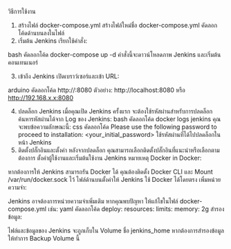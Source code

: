 วิธีการใช้งาน
1. สร้างไฟล์ docker-compose.yml
สร้างไฟล์ใหม่ชื่อ docker-compose.yml
คัดลอกโค้ดด้านบนลงในไฟล์
2. เริ่มต้น Jenkins
เรียกใช้คำสั่ง:

bash
คัดลอกโค้ด
docker-compose up -d
คำสั่งนี้จะดาวน์โหลดภาพ Jenkins และเริ่มต้นคอนเทนเนอร์

3. เข้าถึง Jenkins
เปิดเบราว์เซอร์และเข้า URL:

arduino
คัดลอกโค้ด
http://<IP-ADDRESS>:8080
ตัวอย่าง: http://localhost:8080 หรือ http://192.168.x.x:8080

4. ปลดล็อก Jenkins
เมื่อคุณเปิด Jenkins ครั้งแรก จะต้องใช้รหัสผ่านสำหรับการปลดล็อก
ค้นหารหัสผ่านได้จาก Log ของ Jenkins:
bash
คัดลอกโค้ด
docker logs jenkins
คุณจะพบข้อความลักษณะนี้:
css
คัดลอกโค้ด
Please use the following password to proceed to installation:
<your_initial_password>
ใช้รหัสผ่านที่ได้ไปปลดล็อกในหน้า Jenkins
5. ติดตั้งปลั๊กอินและตั้งค่า
หลังจากปลดล็อก คุณสามารถเลือกติดตั้งปลั๊กอินที่แนะนำหรือเลือกตามต้องการ
ตั้งค่าผู้ใช้งานและเริ่มต้นใช้งาน Jenkins
หมายเหตุ
Docker in Docker:

หากต้องการให้ Jenkins สามารถรัน Docker ได้ คุณต้องติดตั้ง Docker CLI และ Mount /var/run/docker.sock ไว้
ไฟล์ด้านบนตั้งค่าให้ Jenkins ใช้ Docker ได้โดยตรง
เพิ่มหน่วยความจำ:

Jenkins อาจต้องการหน่วยความจำเพิ่มเติม หากคุณพบปัญหา ให้แก้ไขในไฟล์ docker-compose.yml เช่น:
yaml
คัดลอกโค้ด
deploy:
  resources:
    limits:
      memory: 2g
สำรองข้อมูล:

ไฟล์และข้อมูลของ Jenkins จะถูกเก็บใน Volume ชื่อ jenkins_home หากต้องการสำรองข้อมูลให้ทำการ Backup Volume นี้
